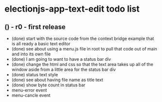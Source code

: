 # electionjs-app-text-edit todo list

## () - r0 - first release
* (done) start with the source code from the context bridge example that is all ready a basic text editor
* (done) see about using a menu.js file in root to pull that code out of main and into its own file
* (done) I am going to want to have a status bar div
* (done) change the html and css so that the text area takes up all of the window aside from a little area for the status bar div
* (done) status text style
* (done) see about having file name as title text
* (done) show byte count in status bar
* menu-error event
* menu-cancle event